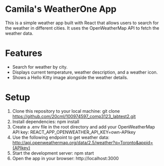 # Camila's WeatherOne App

This is a simple weather app built with React that allows users to search for the weather in different cities. It uses the OpenWeatherMap API to fetch the weather data.

# Features
- Search for weather by city.
- Displays current temperature, weather description, and a weather icon.
- Shows a Hello Kitty image alongside the weather details.

# Setup

1. Clone this repository to your local machine:
   git clone https://github.com/20cml/100974597_comp3123_labtest2.git
3. Install dependencies:
   npm install
4. Create a .env file in the root directory and add your OpenWeatherMap API key:
   REACT_APP_OPENWEATHER_API_KEY=own-APIkey
5. Use the following endpoint to get weather data:
   http://api.openweathermap.org/data/2.5/weather?q=Toronto&appid={APIkey}
6. Start the development server:
   npm start
7. Open the app in your browser:
   http://localhost:3000


